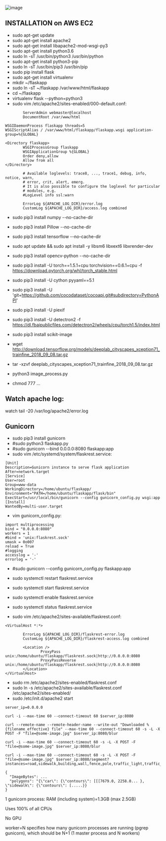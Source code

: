 ![image](https://drive.google.com/uc?export=view&id=14Q9ekkDIoz96l5fv0LqA35lwqJLJBhOA)


## INSTALLATION on AWS EC2

* sudo apt-get update
* sudo apt-get install apache2
* sudo apt-get install libapache2-mod-wsgi-py3
* sudo apt-get install python3.6
* sudo ln -sT /usr/bin/python3 /usr/bin/python
* sudo apt-get install python3-pip
* sudo ln -sT /usr/bin/pip3 /usr/bin/pip
* sudo pip install flask
* sudo apt-get install virtualenv
* mkdir ~/flaskapp
* sudo ln -sT ~/flaskapp /var/www/html/flaskapp
* cd ~/flaskapp
* virtualenv flask --python=python3
* sudo vim /etc/apache2/sites-enabled/000-default.conf:
```
        ServerAdmin webmaster@localhost
        DocumentRoot /var/www/html

WSGIDaemonProcess flaskapp threads=5
WSGIScriptAlias / /var/www/html/flaskapp/flaskapp.wsgi application-group=%{GLOBAL}

<Directory flaskapp>
        WSGIProcessGroup flaskapp
        WSGIApplicationGroup %{GLOBAL}
        Order deny,allow
        Allow from all
</Directory>

        # Available loglevels: trace8, ..., trace1, debug, info, notice, warn,
        # error, crit, alert, emerg.
        # It is also possible to configure the loglevel for particular
        # modules, e.g.
        #LogLevel info ssl:warn

        ErrorLog ${APACHE_LOG_DIR}/error.log
        CustomLog ${APACHE_LOG_DIR}/access.log combined
```
* sudo pip3 install numpy --no-cache-dir
* sudo pip3 install Pillow --no-cache-dir
* sudo pip3 install tensorflow --no-cache-dir
* sudo apt update && sudo apt install -y libsm6 libxext6 libxrender-dev
* sudo pip3 install opencv-python --no-cache-dir

* sudo pip3 install -U torch==1.5.1+cpu torchvision==0.6.1+cpu -f https://download.pytorch.org/whl/torch_stable.html
* sudo pip3 install -U cython pyyaml==5.1
* sudo pip3 install -U 'git+https://github.com/cocodataset/cocoapi.git#subdirectory=PythonAPI'
* sudo pip3 install -U piexif
* sudo pip3 install -U detectron2 -f https://dl.fbaipublicfiles.com/detectron2/wheels/cpu/torch1.5/index.html
* sudo pip3 install scikit-image
* wget http://download.tensorflow.org/models/deeplab_cityscapes_xception71_trainfine_2018_09_08.tar.gz
* tar -xzvf deeplab_cityscapes_xception71_trainfine_2018_09_08.tar.gz
* python3 image_process.py
* chmod 777 ...

## Watch apache log:
watch tail -20 /var/log/apache2/error.log


## Gunicorn

* sudo pip3 install gunicorn
* #sudo python3 flaskapp.py
* #sudo gunicorn --bind 0.0.0.0:8080 flaskapp:app
* sudo vim /etc/systemd/system/flaskrest.service:
```
[Unit]
Description=Gunicorn instance to serve flask application
After=network.target
[Service]
User=root
Group=www-data
WorkingDirectory=/home/ubuntu/flaskapp/
Environment="PATH=/home/ubuntu/flaskapp/flask/bin"
ExecStart=/usr/local/bin/gunicorn --config gunicorn_config.py wsgi:app
[Install]
WantedBy=multi-user.target
```

* vim gunicorn_config.py:
```
import multiprocessing
bind = "0.0.0.0:8080"
workers = 1
#bind = 'unix:flaskrest.sock'
umask = 0o007
reload = True
#logging
accesslog = '-'
errorlog = '-'
```

* #sudo gunicorn --config gunicorn_config.py flaskapp:app

* sudo systemctl restart flaskrest.service
* sudo systemctl start flaskrest.service
* sudo systemctl enable flaskrest.service
* sudo systemctl status flaskrest.service

* sudo vim /etc/apache2/sites-available/flaskrest.conf:
```
<VirtualHost *:*>

        ErrorLog ${APACHE_LOG_DIR}/flaskrest-error.log
        CustomLog ${APACHE_LOG_DIR}/flaskrest-access.log combined

        <Location />
                ProxyPass unix:/home/ubuntu/flaskapp/flaskrest.sock|http://0.0.0.0:8080
                ProxyPassReverse unix:/home/ubuntu/flaskapp/flaskrest.sock|http://0.0.0.0:8080
        </Location>
</VirtualHost>
```

* sudo rm /etc/apache2/sites-enabled/flaskrest.conf
* sudo ln -s /etc/apache2/sites-available/flaskrest.conf /etc/apache2/sites-enabled/
* sudo /etc/init.d/apache2 start

```
server_ip=0.0.0.0
```

```
curl -i --max-time 60 --connect-timeout 60 $server_ip:8080
```

```
curl --remote-name --remote-header-name --write-out "Downloaded %{filename_effective} file" --max-time 60 --connect-timeout 60 -s -L -X POST -F "file=@some-image.jpg" $server_ip:8080/blur
```

```
curl -i --max-time 60 --connect-timeout 60 -s -L -X POST -F "file=@some-image.jpg" $server_ip:8080/blur
```

```
curl -i --max-time 60 --connect-timeout 60 -s -L -X POST -F "file=@some-image.jpg" $server_ip:8080/segment?instances=road,sidewalk,building,wall,fence,pole,traffic_light,traffic_sign,vegetation,terrain,sky,person,rider,car,truck,bus,train,motorcycle,bicycle,misc
```

```
{
  "ImageBytes": ...
  "polygons": "{\"car\": {\"contours\": [[[7679.0, 2258.0... }, \"sidewalk\": {\"contours\": [.....}}
}
```


1 gunicorn process: RAM (including system)=1.3GB (max 2.5GB)

Uses 100% of all CPUs

No GPU


worker=N specifies how many gunicorn processes are running (pgrep gunicorn), which should be N+1 (1 master process and N workers)
